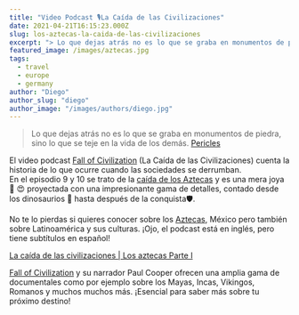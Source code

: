 ```yaml
---
title: "Video Podcast 🎙La Caída de las Civilizaciones"
date: 2021-04-21T16:15:23.000Z
slug: los-aztecas-la-caida-de-las-civilizaciones
excerpt: "> Lo que dejas atrás no es lo que se graba en monumentos de piedra, sino lo que se teje en la vida de los demás. Pericles [https://es.wikipedia.org/wiki/Pericle..."
featured_image: /images/aztecas.jpg
tags:
  - travel
  - europe
  - germany
author: "Diego"
author_slug: "diego"
author_image: "/images/authors/diego.jpg"
---
```


> Lo que dejas atrás no es lo que se graba en monumentos de piedra, sino lo que se teje en la vida de los demás. [Pericles](https://es.wikipedia.org/wiki/Pericles)

El video podcast [Fall of Civilization](https://www.youtube.com/c/FallofCivilizationsPodcast/featured) (La Caída de las Civilizaciones) cuenta la historia de lo que ocurre cuando las sociedades se derrumban.  
En el episodio 9 y 10 se trato de la [caída de los Aztecas](https://youtu.be/f8JVdpWCKeM) y es una mera joya 💎 😍 proyectada con una impresionante gama de detalles, contado desde los dinosaurios 🦕 hasta después de la conquista🛡.  
  
No te lo pierdas si quieres conocer sobre los [Aztecas](https://es.wikipedia.org/wiki/Mexica), México pero también sobre Latinoamérica y sus culturas. ¡Ojo, el podcast está en inglés, pero tiene subtítulos en español!

[La caída de las civilizaciones | Los aztecas Parte I](https://youtu.be/f8JVdpWCKeM)

[Fall of Civilization](https://www.youtube.com/c/FallofCivilizationsPodcast/featured) y su narrador Paul Cooper ofrecen una amplia gama de documentales como por ejemplo sobre los Mayas, Incas, Vikingos, Romanos y muchos muchos más. ¡Esencial para saber más sobre tu próximo destino!